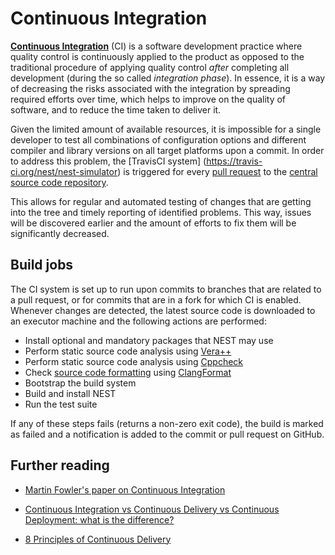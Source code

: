 # Continuous Integration

[**Continuous
Integration**](http://en.wikipedia.org/wiki/Continuous_integration)
(CI) is a software development practice where quality control is
continuously applied to the product as opposed to the traditional
procedure of applying quality control *after* completing all
development (during the so called *integration phase*). In essence, it
is a way of decreasing the risks associated with the integration by
spreading required efforts over time, which helps to improve on the
quality of software, and to reduce the time taken to deliver it.

Given the limited amount of available resources, it is impossible for
a single developer to test all combinations of configuration options
and different compiler and library versions on all target platforms
upon a commit. In order to address this problem, the [TravisCI system]
(https://travis-ci.org/nest/nest-simulator) is triggered for every
[pull
request](http://nest.github.io/nest-simulator/development_workflow) to
the [central source code
repository](https://github.com/nest/nest-simulator).

This allows for regular and automated testing of changes that are
getting into the tree and timely reporting of identified
problems. This way, issues will be discovered earlier and the amount
of efforts to fix them will be significantly decreased.

## Build jobs

The CI system is set up to run upon commits to branches that are
related to a pull request, or for commits that are in a fork for
which CI is enabled. Whenever changes are detected, the latest source
code is downloaded to an executor machine and the following actions
are performed:

- Install optional and mandatory packages that NEST may use
- Perform static source code analysis using
  [Vera++](https://bitbucket.org/verateam/vera/wiki/Home)
- Perform static source code analysis using
  [Cppcheck](http://cppcheck.sourceforge.net/)
- Check [source code formatting](https://nest.github.io/nest-simulator/coding_guidelines_c++)
  using [ClangFormat](http://clang.llvm.org/docs/ClangFormat.html)
- Bootstrap the build system
- Build and install NEST
- Run the test suite

If any of these steps fails (returns a non-zero exit code), the build is
marked as failed and a notification is added to the commit or pull request on GitHub.

## Further reading

-   [Martin Fowler's paper on Continuous
    Integration](http://martinfowler.com/articles/continuousIntegration.html)

-   [Continuous Integration vs Continuous Delivery vs Continuous
    Deployment: what is the
    difference?](http://www.itwriting.com/blog/4797-continuous-integration-vs-continuous-delivery-vs-continuous-deployment-what-is-the-difference.html)

-   [8 Principles of Continuous
    Delivery](http://java.dzone.com/articles/8-principles-continuous)
